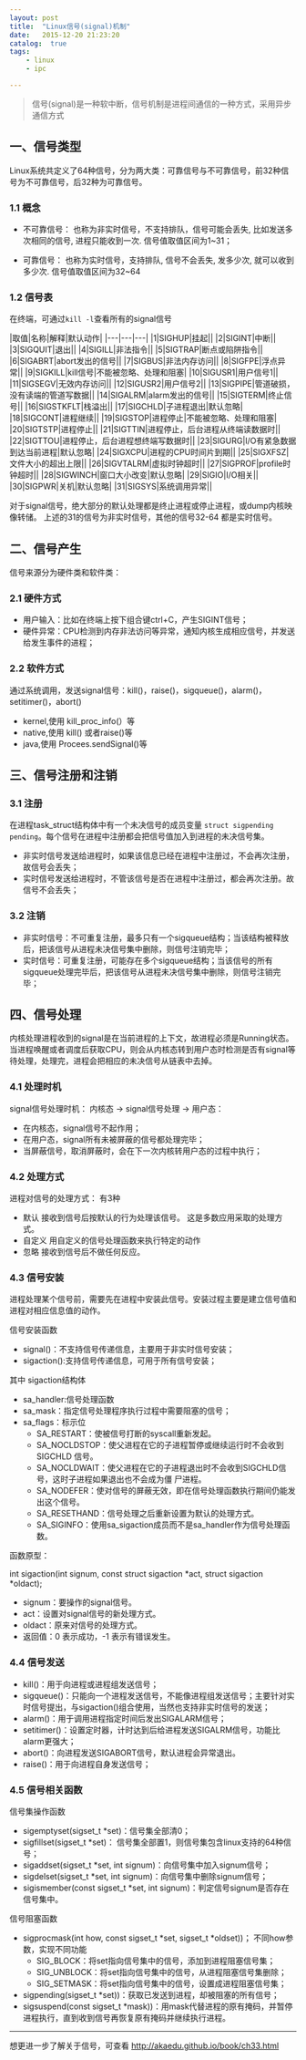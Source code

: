 ```yaml
---
layout: post
title:  "Linux信号(signal)机制"
date:   2015-12-20 21:23:20
catalog:  true
tags:
    - linux
    - ipc

---
```


> 信号(signal)是一种软中断，信号机制是进程间通信的一种方式，采用异步通信方式

## 一、信号类型

Linux系统共定义了64种信号，分为两大类：可靠信号与不可靠信号，前32种信号为不可靠信号，后32种为可靠信号。

### 1.1 概念

- 不可靠信号： 也称为非实时信号，不支持排队，信号可能会丢失, 比如发送多次相同的信号, 进程只能收到一次. 信号值取值区间为1~31；


- 可靠信号： 也称为实时信号，支持排队, 信号不会丢失, 发多少次, 就可以收到多少次. 信号值取值区间为32~64


### 1.2 信号表

在终端，可通过`kill -l`查看所有的signal信号

|取值|名称|解释|默认动作|
|---|---|---|
|1|SIGHUP|挂起||
|2|SIGINT|中断||
|3|SIGQUIT|退出||
|4|SIGILL|非法指令||
|5|SIGTRAP|断点或陷阱指令||
|6|SIGABRT|abort发出的信号||
|7|SIGBUS|非法内存访问||
|8|SIGFPE|浮点异常||
|9|SIGKILL|kill信号|不能被忽略、处理和阻塞|
|10|SIGUSR1|用户信号1||
|11|SIGSEGV|无效内存访问||
|12|SIGUSR2|用户信号2||
|13|SIGPIPE|管道破损，没有读端的管道写数据||
|14|SIGALRM|alarm发出的信号||
|15|SIGTERM|终止信号||
|16|SIGSTKFLT|栈溢出||
|17|SIGCHLD|子进程退出|默认忽略|
|18|SIGCONT|进程继续||
|19|SIGSTOP|进程停止|不能被忽略、处理和阻塞|
|20|SIGTSTP|进程停止||
|21|SIGTTIN|进程停止，后台进程从终端读数据时||
|22|SIGTTOU|进程停止，后台进程想终端写数据时||
|23|SIGURG|I/O有紧急数据到达当前进程|默认忽略|
|24|SIGXCPU|进程的CPU时间片到期||
|25|SIGXFSZ|文件大小的超出上限||
|26|SIGVTALRM|虚拟时钟超时||
|27|SIGPROF|profile时钟超时||
|28|SIGWINCH|窗口大小改变|默认忽略|
|29|SIGIO|I/O相关||
|30|SIGPWR|关机|默认忽略|
|31|SIGSYS|系统调用异常||



对于signal信号，绝大部分的默认处理都是终止进程或停止进程，或dump内核映像转储。
上述的31的信号为非实时信号，其他的信号32-64 都是实时信号。

## 二、信号产生

信号来源分为硬件类和软件类：

### 2.1 硬件方式
- 用户输入：比如在终端上按下组合键ctrl+C，产生SIGINT信号；
- 硬件异常：CPU检测到内存非法访问等异常，通知内核生成相应信号，并发送给发生事件的进程；

### 2.2 软件方式
通过系统调用，发送signal信号：kill()，raise()，sigqueue()，alarm()，setitimer()，abort()

- kernel,使用 kill_proc_info(）等
- native,使用 kill() 或者raise()等
- java,使用 Procees.sendSignal()等


## 三、信号注册和注销

### 3.1 注册
在进程task_struct结构体中有一个未决信号的成员变量 `struct sigpending pending`。每个信号在进程中注册都会把信号值加入到进程的未决信号集。

- 非实时信号发送给进程时，如果该信息已经在进程中注册过，不会再次注册，故信号会丢失；
- 实时信号发送给进程时，不管该信号是否在进程中注册过，都会再次注册。故信号不会丢失；
 
### 3.2 注销

- 非实时信号：不可重复注册，最多只有一个sigqueue结构；当该结构被释放后，把该信号从进程未决信号集中删除，则信号注销完毕；
- 实时信号：可重复注册，可能存在多个sigqueue结构；当该信号的所有sigqueue处理完毕后，把该信号从进程未决信号集中删除，则信号注销完毕；

## 四、信号处理

内核处理进程收到的signal是在当前进程的上下文，故进程必须是Running状态。当进程唤醒或者调度后获取CPU，则会从内核态转到用户态时检测是否有signal等待处理，处理完，进程会把相应的未决信号从链表中去掉。

### 4.1 处理时机
signal信号处理时机： 内核态 -> signal信号处理 -> 用户态：

- 在内核态，signal信号不起作用；
- 在用户态，signal所有未被屏蔽的信号都处理完毕；
- 当屏蔽信号，取消屏蔽时，会在下一次内核转用户态的过程中执行；


### 4.2 处理方式

进程对信号的处理方式： 有3种

- 默认  接收到信号后按默认的行为处理该信号。 这是多数应用采取的处理方式。
- 自定义  用自定义的信号处理函数来执行特定的动作
- 忽略  接收到信号后不做任何反应。


### 4.3 信号安装

进程处理某个信号前，需要先在进程中安装此信号。安装过程主要是建立信号值和进程对相应信息值的动作。

信号安装函数

- signal()：不支持信号传递信息，主要用于非实时信号安装；
- sigaction():支持信号传递信息，可用于所有信号安装；


其中 sigaction结构体

- sa_handler:信号处理函数
- sa_mask：指定信号处理程序执行过程中需要阻塞的信号；
- sa_flags：标示位
	- SA_RESTART：使被信号打断的syscall重新发起。
	- SA_NOCLDSTOP：使父进程在它的子进程暂停或继续运行时不会收到 SIGCHLD 信号。
	- SA_NOCLDWAIT：使父进程在它的子进程退出时不会收到SIGCHLD信号，这时子进程如果退出也不会成为僵
尸进程。
	- SA_NODEFER：使对信号的屏蔽无效，即在信号处理函数执行期间仍能发出这个信号。
	- SA_RESETHAND：信号处理之后重新设置为默认的处理方式。
	- SA_SIGINFO：使用sa_sigaction成员而不是sa_handler作为信号处理函数。

函数原型：

 int sigaction(int signum, const struct sigaction *act, struct sigaction *oldact);

- signum：要操作的signal信号。
- act：设置对signal信号的新处理方式。
- oldact：原来对信号的处理方式。
- 返回值：0 表示成功，-1 表示有错误发生。


### 4.4 信号发送

- kill()：用于向进程或进程组发送信号；
- sigqueue()：只能向一个进程发送信号，不能像进程组发送信号；主要针对实时信号提出，与sigaction()组合使用，当然也支持非实时信号的发送；
- alarm()：用于调用进程指定时间后发出SIGALARM信号；
- setitimer()：设置定时器，计时达到后给进程发送SIGALRM信号，功能比alarm更强大；
- abort()：向进程发送SIGABORT信号，默认进程会异常退出。
- raise()：用于向进程自身发送信号；

### 4.5 信号相关函数

信号集操作函数

- sigemptyset(sigset_t *set)：信号集全部清0；
- sigfillset(sigset_t *set)： 信号集全部置1，则信号集包含linux支持的64种信号；
- sigaddset(sigset_t *set, int signum)：向信号集中加入signum信号；
- sigdelset(sigset_t *set, int signum)：向信号集中删除signum信号；
- sigismember(const sigset_t *set, int signum)：判定信号signum是否存在信号集中。

信号阻塞函数

- sigprocmask(int  how,  const  sigset_t *set, sigset_t *oldset))； 不同how参数，实现不同功能
	- SIG_BLOCK：将set指向信号集中的信号，添加到进程阻塞信号集；	
	- SIG_UNBLOCK：将set指向信号集中的信号，从进程阻塞信号集删除；
	- SIG_SETMASK：将set指向信号集中的信号，设置成进程阻塞信号集；
- sigpending(sigset_t *set))：获取已发送到进程，却被阻塞的所有信号；
- sigsuspend(const sigset_t *mask))：用mask代替进程的原有掩码，并暂停进程执行，直到收到信号再恢复原有掩码并继续执行进程。

----------

想更进一步了解关于信号，可查看 <http://akaedu.github.io/book/ch33.html>